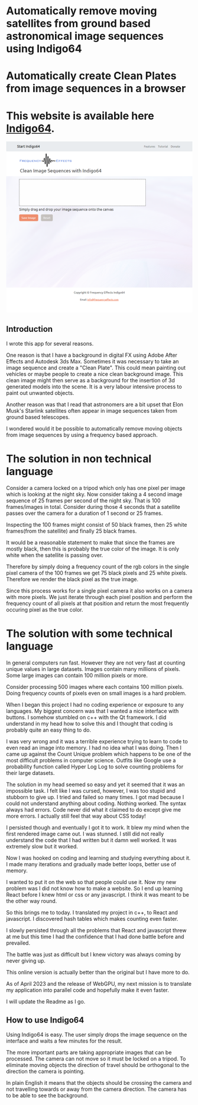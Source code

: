 # Automatically remove moving satellites from ground based astronomical image sequences using Indigo64

# Automatically create Clean Plates from image sequences in a browser

# This website is available here [Indigo64](https://indigo64.app/).

![Landing Page](indigo64.app_.png)

## Introduction

I wrote this app for several reasons.

One reason is that I have a background in digital FX using Adobe After Effects and Autodesk 3ds Max.
Sometimes it was necessary to take an image sequence and create a "Clean Plate". This could mean painting out vehicles or maybe people to create a nice clean background image.
This clean image might then serve as a background for the insertion of 3d generated models into the scene.
It is a very labour intensive process to paint out unwanted objects.

Another reason was that I read that astronomers are a bit upset that Elon Musk's Starlink satellites often appear in image sequences taken from ground based telescopes.

I wondered would it be possible to automatically remove moving objects from image sequences by using a frequency based approach.

# The solution in non technical language

Consider a camera locked on a tripod which only has one pixel per image which is looking at the night sky.
Now consider taking a 4 second image sequence of 25 frames per second of the night sky. That is 100 frames/images in total.
Consider during those 4 seconds that a satellite passes over the camera for a duration of 1 second or 25 frames.

Inspecting the 100 frames might consist of 50 black frames, then 25 white frames(from the satellite) and finally 25 black frames.

It would be a reasonable statement to make that since the frames are mostly black, then this is probably the true color of the image. It is only white when the satellite is passing over.

Therefore by simply doing a frequency count of the rgb colors in the single pixel camera of the 100 frames we get 75 black pixels and 25 white pixels. Therefore we render the black pixel as the true image.

Since this process works for a single pixel camera it also works on a camera with more pixels. We just iterate through each pixel position and perform the frequency count of all pixels at that position and return the most frequently occuring pixel as the true color.

# The solution with some technical language

In general computers run fast. However they are not very fast at counting unique values in large datasets. Images contain many millions of pixels. Some large images can contain 100 million pixels or more.

Consider processing 500 images where each contains 100 million pixels. Doing frequency counts of pixels even on small images is a hard problem.

When I began this project I had no coding experience or exposure to any languages. My biggest concern was that I wanted a nice interface with buttons. I somehow stumbled on c++ with the Qt framework. I did understand in my head how to solve this and I thought that coding is probably quite an easy thing to do.

I was very wrong and it was a terrible experience trying to learn to code to even read an image into memory. I had no idea what I was doing. Then I came up against the Count Unique problem which happens to be one of the most difficult problems in computer science. Outfits like Google use a probability function called Hyper Log Log to solve counting problems for their large datasets.

The solution in my head seemed so easy and yet it seemed that it was an impossible task. I felt like I was cursed, however, I was too stupid and stubborn to give up. I tried and failed so many times. I got mad because I could not understand anything about coding. Nothing worked. The syntax always had errors. Code never did what it claimed to do except give me more errors. I actually still feel that way about CSS today!

I persisted though and eventually I got it to work. It blew my mind when the first rendered image came out. I was stunned. I still did not really understand the code that I had written but it damn well worked. It was extremely slow but it worked.

Now I was hooked on coding and learning and studying everything about it. I made many iterations and gradually made better loops, better use of memory.

I wanted to put it on the web so that people could use it. Now my new problem was I did not know how to make a website. So I end up learning React before I knew html or css or any javascript. I think it was meant to be the other way round.

So this brings me to today. I translated my project in c++, to React and javascript.
I discovered hash tables which makes counting even faster.

I slowly persisted through all the problems that React and javascript threw at me but this time I had the confidence that I had done battle before and prevailed.

The battle was just as difficult but I knew victory was always coming by never giving up.

This online version is actually better than the original but I have more to do.

As of April 2023 and the release of WebGPU, my next mission is to translate my application into parallel code and hopefully make it even faster.

I will update the Readme as I go.

## How to use Indigo64

Using Indigo64 is easy. The user simply drops the image sequence on the interface and waits a few minutes for the result.

The more important parts are taking appropriate images that can be processed. The camera can not move so it must be locked on a tripod. To eliminate moving objects the direction of travel should be orthogonal to the direction the camera is pointing.

In plain English it means that the objects should be crossing the camera and not travelling towards or away from the camera direction. The camera has to be able to see the background.
